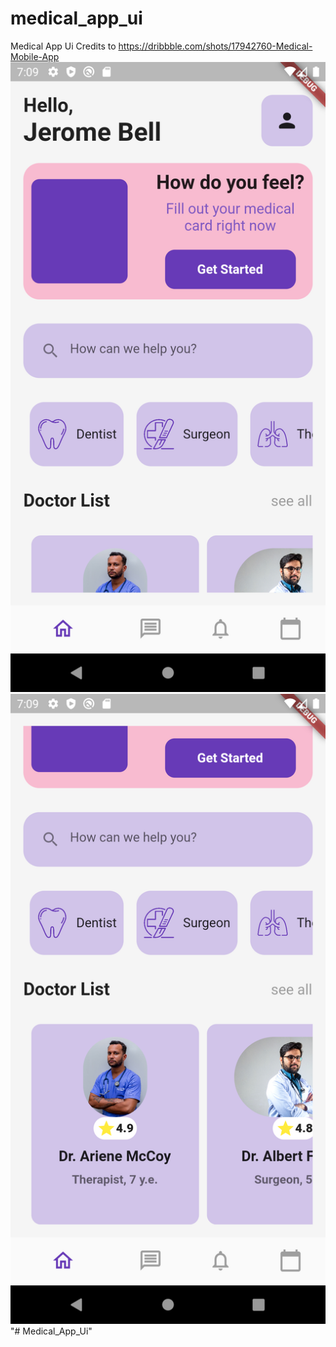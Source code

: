 # medical_app_ui

Medical App Ui
Credits to https://dribbble.com/shots/17942760-Medical-Mobile-App
<img src="https://github.com/Muckesh/Medical_App_Ui/blob/main/screenshot/Screenshot1.png" widtth="100px" />
<img src="https://github.com/Muckesh/Medical_App_Ui/blob/main/screenshot/Screenshot2.png" widtth="100px" />
"# Medical_App_Ui" 
